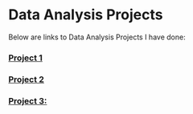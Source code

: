 # Data Analysis Projects

Below are links to Data Analysis Projects I have done:


### [Project 1](https://github.com/bukkywins/Data-Analysis_Project-1/blob/main/Project-1_Details.md)
### [Project 2](https://github.com/bukkywins/Data-Analysis_Project-1/blob/main/Project-2_Details.md)
### [Project 3:](https://github.com/bukkywins/Data-Analysis_Project-1/blob/main/Project-1_Details.md)

